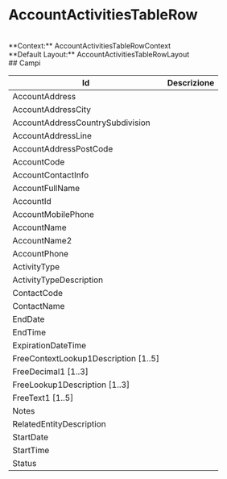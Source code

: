 
# AccountActivitiesTableRow

<br/>
**Context:** AccountActivitiesTableRowContext
<br/>
**Default Layout:** AccountActivitiesTableRowLayout



<br/>
## Campi

| Id | Descrizione | 
| --- | --- | 
| AccountAddress |  | 
| AccountAddressCity |  | 
| AccountAddressCountrySubdivision |  | 
| AccountAddressLine |  | 
| AccountAddressPostCode |  | 
| AccountCode |  | 
| AccountContactInfo |  | 
| AccountFullName |  | 
| AccountId |  | 
| AccountMobilePhone |  | 
| AccountName |  | 
| AccountName2 |  | 
| AccountPhone |  | 
| ActivityType |  | 
| ActivityTypeDescription |  | 
| ContactCode |  | 
| ContactName |  | 
| EndDate |  | 
| EndTime |  | 
| ExpirationDateTime |  | 
| FreeContextLookup1Description [1..5] |  | 
| FreeDecimal1 [1..3] |  | 
| FreeLookup1Description [1..3] |  | 
| FreeText1 [1..5] |  | 
| Notes |  | 
| RelatedEntityDescription |  | 
| StartDate |  | 
| StartTime |  | 
| Status |  | 

